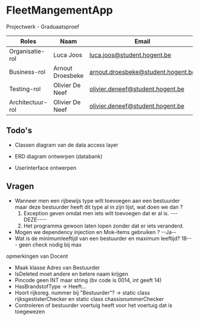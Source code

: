 # FleetMangementApp
Projectwerk - Graduaatsproef

| Roles            | Naam            | Email                              |
| ---------------- | --------------- | ---------------------------------- |
| Organisatie-rol  | Luca Joos       | luca.joos@student.hogent.be        |
| Business-rol     | Arnout Droesbeke| arnout.droesbeke@student.hogent.be |
| Testing-rol      | Olivier De Neef | olivier.deneef@student.hogent.be   |
| Architectuur-rol | Olivier De Neef | olivier.deneef@student.hogent.be   |



## Todo's 

- Classen diagram van de data access layer

- ERD diagram ontwerpen (databank)
- Userinterface ontwerpen



## Vragen

- Wanneer men een rijbewijs type wilt toevoegen aan een bestuurder maar deze bestuurder heeft dit type al in zijn lijst, wat doen we dan ? 
  1. Exception geven omdat men iets wilt toevoegen dat er al is. ---DEZE----
  2. Het programma gewoon laten lopen zonder dat er iets veranderd.
- Mogen we dependency injection en  Mok-items gebruiken ? --Ja--
- Wat is de minimumleeftijd van een bestuurder en maximum leeftijd? 18--- geen check nodig bij max



opmerkingen van Docent

- Maak klasse Adres van Bestuurder
- IsDeleted moet andere en betere naam krijgen
- Pincode geen INT maar string (bv code is 0014, int geeft 14)
- HasBrandstofType -> Heeft...
- Hoort rijksreg. nummer bij "Bestuurder"? -> static class rijksgestisterChecker en static class chassisnummerChecker
- Controleren of bestuurder voertuig heeft voor het voertuig dat is toegewezen

